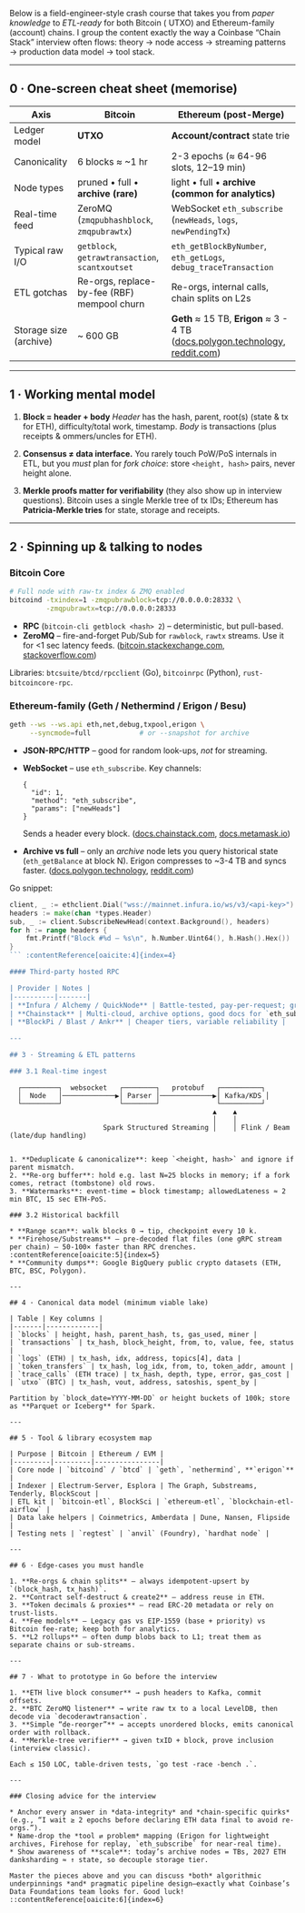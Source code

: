 Below is a field-engineer-style crash course that takes you from *paper knowledge* to *ETL-ready* for both Bitcoin (
UTXO) and Ethereum-family (account) chains. I group the content exactly the way a Coinbase “Chain Stack” interview often
flows: theory → node access → streaming patterns → production data model → tool stack.

---

## 0 · One-screen cheat sheet (memorise)

| Axis                   | Bitcoin                                         | Ethereum (post-Merge)                                                                   |
|------------------------|-------------------------------------------------|-----------------------------------------------------------------------------------------|
| Ledger model           | **UTXO**                                        | **Account/contract** state trie                                                         |
| Canonicality           | 6 blocks ≈ \~1 hr                               | 2-3 epochs (≈ 64-96 slots, 12–19 min)                                                   |
| Node types             | pruned • full • **archive (rare)**              | light • full • **archive (common for analytics)**                                       |
| Real-time feed         | ZeroMQ (`zmqpubhashblock`, `zmqpubrawtx`)       | WebSocket `eth_subscribe` (`newHeads`, `logs`, `newPendingTx`)                          |
| Typical raw I/O        | `getblock`, `getrawtransaction`, `scantxoutset` | `eth_getBlockByNumber`, `eth_getLogs`, `debug_traceTransaction`                         |
| ETL gotchas            | Re-orgs, replace-by-fee (RBF) mempool churn     | Re-orgs, internal calls, chain splits on L2s                                            |
| Storage size (archive) | \~ 600 GB                                       | **Geth** ≈ 15 TB, **Erigon** ≈ 3 - 4 TB ([docs.polygon.technology][1], [reddit.com][2]) |

---

## 1 · Working mental model

1. **Block = header + body**
   *Header* has the hash, parent, root(s) (state & tx for ETH), difficulty/total work, timestamp.
   *Body* is transactions (plus receipts & ommers/uncles for ETH).

2. **Consensus ≠ data interface.**
   You rarely touch PoW/PoS internals in ETL, but you *must* plan for *fork choice*: store `<height, hash>` pairs, never
   height alone.

3. **Merkle proofs matter for verifiability** (they also show up in interview questions).
   Bitcoin uses a single Merkle tree of tx IDs; Ethereum has **Patricia-Merkle tries** for state, storage and receipts.

---

## 2 · Spinning up & talking to nodes

### Bitcoin Core

```bash
# Full node with raw-tx index & ZMQ enabled
bitcoind -txindex=1 -zmqpubrawblock=tcp://0.0.0.0:28332 \
         -zmqpubrawtx=tcp://0.0.0.0:28333
```

* **RPC** (`bitcoin-cli getblock <hash> 2`) – deterministic, but pull-based.
* **ZeroMQ** – fire-and-forget Pub/Sub for `rawblock`, `rawtx` streams. Use it for <1 sec latency
  feeds.  ([bitcoin.stackexchange.com][3], [stackoverflow.com][4])

Libraries: `btcsuite/btcd/rpcclient` (Go), `bitcoinrpc` (Python), `rust-bitcoincore-rpc`.

### Ethereum-family (Geth / Nethermind / Erigon / Besu)

```bash
geth --ws --ws.api eth,net,debug,txpool,erigon \
     --syncmode=full            # or --snapshot for archive
```

* **JSON-RPC/HTTP** – good for random look-ups, *not* for streaming.

* **WebSocket** – use `eth_subscribe`. Key channels:

  ```jsonc
  {
    "id": 1,
    "method": "eth_subscribe",
    "params": ["newHeads"]
  }
  ```

  Sends a header every block.  ([docs.chainstack.com][5], [docs.metamask.io][6])

* **Archive vs full** – only an *archive* node lets you query historical state (`eth_getBalance` at block N). Erigon
  compresses to \~3-4 TB and syncs faster. ([docs.polygon.technology][1], [reddit.com][2])

Go snippet:

````go
client, _ := ethclient.Dial("wss://mainnet.infura.io/ws/v3/<api-key>")
headers := make(chan *types.Header)
sub, _ := client.SubscribeNewHead(context.Background(), headers)
for h := range headers {
    fmt.Printf("Block #%d – %s\n", h.Number.Uint64(), h.Hash().Hex())
}
``` :contentReference[oaicite:4]{index=4}  

#### Third-party hosted RPC

| Provider | Notes |
|----------|-------|
| **Infura / Alchemy / QuickNode** | Battle-tested, pay-per-request; great for PoCs |
| **Chainstack** | Multi-cloud, archive options, good docs for `eth_subscribe` |
| **BlockPi / Blast / Ankr** | Cheaper tiers, variable reliability |

---

## 3 · Streaming & ETL patterns

### 3.1 Real-time ingest

````

```
  ┌─────────┐  websocket   ┌────────┐   protobuf   ┌──────────┐
  │  Node   │─────────────▶│ Parser │─────────────▶│ Kafka/KDS │
  └─────────┘              └────────┘              └──────────┘
                                                  ▲    ▲
                                                  │    │
                       Spark Structured Streaming │    │ Flink / Beam (late/dup handling)
```

```

1. **Deduplicate & canonicalize**: keep `<height, hash>` and ignore if parent mismatch.  
2. **Re-org buffer**: hold e.g. last N=25 blocks in memory; if a fork comes, retract (tombstone) old rows.  
3. **Watermarks**: event-time = block timestamp; allowedLateness ≈ 2 min BTC, 15 sec ETH-PoS.  

### 3.2 Historical backfill

* **Range scan**: walk blocks 0 → tip, checkpoint every 10 k.  
* **Firehose/Substreams** – pre-decoded flat files (one gRPC stream per chain) – 50-100× faster than RPC drenches.  :contentReference[oaicite:5]{index=5}  
* **Community dumps**: Google BigQuery public crypto datasets (ETH, BTC, BSC, Polygon).

---

## 4 · Canonical data model (minimum viable lake)

| Table | Key columns |
|-------|-------------|
| `blocks` | height, hash, parent_hash, ts, gas_used, miner |
| `transactions` | tx_hash, block_height, from, to, value, fee, status |
| `logs` (ETH) | tx_hash, idx, address, topics[4], data |
| `token_transfers` | tx_hash, log_idx, from, to, token_addr, amount |
| `trace_calls` (ETH trace) | tx_hash, depth, type, error, gas_cost |
| `utxo` (BTC) | tx_hash, vout, address, satoshis, spent_by |

Partition by `block_date=YYYY-MM-DD` or height buckets of 100k; store as **Parquet or Iceberg** for Spark.

---

## 5 · Tool & library ecosystem map

| Purpose | Bitcoin | Ethereum / EVM |
|---------|---------|----------------|
| Core node | `bitcoind` / `btcd` | `geth`, `nethermind`, **`erigon`** |
| Indexer | Electrum-Server, Esplora | The Graph, Substreams, Tenderly, BlockScout |
| ETL kit | `bitcoin-etl`, BlockSci | `ethereum-etl`, `blockchain-etl-airflow` |
| Data lake helpers | Coinmetrics, Amberdata | Dune, Nansen, Flipside |
| Testing nets | `regtest` | `anvil` (Foundry), `hardhat node` |

---

## 6 · Edge-cases you must handle

1. **Re-orgs & chain splits** – always idempotent-upsert by `(block_hash, tx_hash)`.  
2. **Contract self-destruct & create2** – address reuse in ETH.  
3. **Token decimals & proxies** – read ERC-20 metadata or rely on trust-lists.  
4. **Fee models** – Legacy gas vs EIP-1559 (base + priority) vs Bitcoin fee-rate; keep both for analytics.  
5. **L2 rollups** – often dump blobs back to L1; treat them as separate chains or sub-streams.

---

## 7 · What to prototype in Go before the interview

1. **ETH live block consumer** → push headers to Kafka, commit offsets.  
2. **BTC ZeroMQ listener** → write raw tx to a local LevelDB, then decode via `decoderawtransaction`.  
3. **Simple “de-reorger”** → accepts unordered blocks, emits canonical order with rollback.  
4. **Merkle-tree verifier** → given txID + block, prove inclusion (interview classic).  

Each ≤ 150 LOC, table-driven tests, `go test -race -bench .`.

---

### Closing advice for the interview

* Anchor every answer in *data-integrity* and *chain-specific quirks* (e.g., “I wait ≥ 2 epochs before declaring ETH data final to avoid re-orgs.”).  
* Name-drop the *tool ⇄ problem* mapping (Erigon for lightweight archives, Firehose for replay, `eth_subscribe` for near-real time).  
* Show awareness of **scale**: today’s archive nodes = TBs, 2027 ETH danksharding ≈ ↑ state, so decouple storage tier.  

Master the pieces above and you can discuss *both* algorithmic underpinnings *and* pragmatic pipeline design—exactly what Coinbase’s Data Foundations team looks for. Good luck!
::contentReference[oaicite:6]{index=6}
```

[1]: https://docs.polygon.technology/pos/how-to/erigon-archive-node/?utm_source=chatgpt.com "Run an Erigon archive node - Polygon Knowledge Layer"

[2]: https://www.reddit.com/r/ethstaker/comments/1916iti/synced_erigon_archive_node_currently_takes_28tb/?utm_source=chatgpt.com "Synced Erigon Archive node. Currently takes ~2.8TB + lighthouse ..."

[3]: https://bitcoin.stackexchange.com/questions/111492/understanding-zmq-notification-output?utm_source=chatgpt.com "Understanding zmq notification output - Bitcoin Stack Exchange"

[4]: https://stackoverflow.com/questions/59659681/how-to-disable-bitcoind-zeromq-notification-publish-block-or-transaction-in-memp?utm_source=chatgpt.com "How to disable Bitcoind ZeroMQ notification publish block or ..."

[5]: https://docs.chainstack.com/reference/ethereum-native-subscribe-newheads?utm_source=chatgpt.com "eth_subscribe (\"newHeads\") | Ethereum - Chainstack Docs"

[6]: https://docs.metamask.io/services/reference/ethereum/json-rpc-methods/subscription-methods/eth_subscribe/?utm_source=chatgpt.com "Ethereum eth_subscribe | MetaMask developer documentation"

